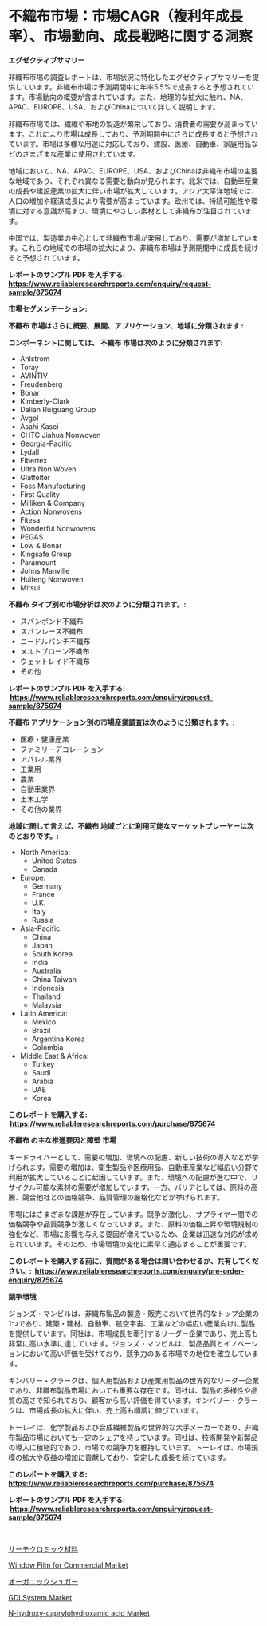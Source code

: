 <p><h1>不織布市場：市場CAGR（複利年成長率）、市場動向、成長戦略に関する洞察</h1></p><p><strong>エグゼクティブサマリー</strong></p>
<p><p>非織布市場の調査レポートは、市場状況に特化したエグゼクティブサマリーを提供しています。非織布市場は予測期間中に年率5.5%で成長すると予想されています。市場動向の概要が含まれています。また、地理的な拡大に触れ、NA、APAC、EUROPE、USA、およびChinaについて詳しく説明します。</p><p>非織布市場では、繊維や布地の製造が繁栄しており、消費者の需要が高まっています。これにより市場は成長しており、予測期間中にさらに成長すると予想されています。市場は多様な用途に対応しており、建設、医療、自動車、家庭用品などのさまざまな産業に使用されています。</p><p>地域において、NA、APAC、EUROPE、USA、およびChinaは非織布市場の主要な地域であり、それぞれ異なる需要と動向が見られます。北米では、自動車産業の成長や建設産業の拡大に伴い市場が拡大しています。アジア太平洋地域では、人口の増加や経済成長により需要が高まっています。欧州では、持続可能性や環境に対する意識が高まり、環境にやさしい素材として非織布が注目されています。</p><p>中国では、製造業の中心として非織布市場が発展しており、需要が増加しています。これらの地域での市場の拡大により、非織布市場は予測期間中に成長を続けると予想されています。</p></p>
<p><strong>レポートのサンプル PDF を入手する: <a href="https://www.reliableresearchreports.com/enquiry/request-sample/875674">https://www.reliableresearchreports.com/enquiry/request-sample/875674</a></strong></p>
<p><strong>市場セグメンテーション:</strong></p>
<p><strong> 不織布 市場はさらに概要、展開、アプリケーション、地域に分類されます :</strong></p>
<p><strong>コンポーネントに関しては、 不織布 市場は次のように分類されます: &nbsp;</strong></p>
<p><ul><li>Ahlstrom</li><li>Toray</li><li>AVINTIV</li><li>Freudenberg</li><li>Bonar</li><li>Kimberly-Clark</li><li>Dalian Ruiguang Group</li><li>Avgol</li><li>Asahi Kasei</li><li>CHTC Jiahua Nonwoven</li><li>Georgia-Pacific</li><li>Lydall</li><li>Fibertex</li><li>Ultra Non Woven</li><li>Glatfelter</li><li>Foss Manufacturing</li><li>First Quality</li><li>Milliken & Company</li><li>Action Nonwovens</li><li>Fitesa</li><li>Wonderful Nonwovens</li><li>PEGAS</li><li>Low & Bonar</li><li>Kingsafe Group</li><li>Paramount</li><li>Johns Manville</li><li>Huifeng Nonwoven</li><li>Mitsui</li></ul></p>
<p><strong> 不織布 タイプ別の市場分析は次のように分類されます。:</strong></p>
<p><ul><li>スパンボンド不織布</li><li>スパンレース不織布</li><li>ニードルパンチ不織布</li><li>メルトブローン不織布</li><li>ウェットレイド不織布</li><li>その他</li></ul></p>
<p><strong>レポートのサンプル PDF を入手する: &nbsp;<a href="https://www.reliableresearchreports.com/enquiry/request-sample/875674">https://www.reliableresearchreports.com/enquiry/request-sample/875674</a></strong></p>
<p><strong> 不織布 アプリケーション別の市場産業調査は次のように分類されます。:</strong></p>
<p><ul><li>医療・健康産業</li><li>ファミリーデコレーション</li><li>アパレル業界</li><li>工業用</li><li>農業</li><li>自動車業界</li><li>土木工学</li><li>その他の業界</li></ul></p>
<p><strong>地域に関して言えば、不織布 地域ごとに利用可能なマーケットプレーヤーは次のとおりです。:</strong></p>
<p><ul>
    <li>
        North America:
        <ul>
            <li>United States</li>
            <li>Canada</li>
        </ul>
    </li>
    <li>
        Europe:
        <ul>
            <li>Germany</li>
            <li>France</li>
            <li>U.K.</li>
            <li>Italy</li>
            <li>Russia</li>
        </ul>
    </li>
    <li>
        Asia-Pacific:
        <ul>
            <li>China</li>
            <li>Japan</li>
            <li>South Korea</li>
            <li>India</li>
            <li>Australia</li>
            <li>China Taiwan</li>
            <li>Indonesia</li>
            <li>Thailand</li>
            <li>Malaysia</li>
        </ul>
    </li>
    <li>
        Latin America:
        <ul>
            <li>Mexico</li>
            <li>Brazil</li>
            <li>Argentina Korea</li>
            <li>Colombia</li>
        </ul>
    </li>
    <li>
        Middle East & Africa:
        <ul>
            <li>Turkey</li>
            <li>Saudi</li>
            <li>Arabia</li>
            <li>UAE</li>
            <li>Korea</li>
        </ul>
    </li>
    </ul></p>
<p><strong>このレポートを購入する: &nbsp;<a href="https://www.reliableresearchreports.com/purchase/875674">https://www.reliableresearchreports.com/purchase/875674</a></strong></p>
<p><strong>不織布 の主な推進要因と障壁 市場</strong></p>
<p><p>キードライバーとして、需要の増加、環境への配慮、新しい技術の導入などが挙げられます。需要の増加は、衛生製品や医療用品、自動車産業など幅広い分野で利用が拡大していることに起因しています。また、環境への配慮が進む中で、リサイクル可能な素材の需要が増加しています。一方、バリアとしては、原料の高騰、競合他社との価格競争、品質管理の厳格化などが挙げられます。</p><p>市場にはさまざまな課題が存在しています。競争が激化し、サプライヤー間での価格競争や品質競争が激しくなっています。また、原料の価格上昇や環境規制の強化など、市場に影響を与える要因が増えているため、企業は迅速な対応が求められています。そのため、市場環境の変化に素早く適応することが重要です。</p></p>
<p><strong>このレポートを購入する前に、質問がある場合は問い合わせるか、共有してください。:&nbsp; <a href="https://www.reliableresearchreports.com/enquiry/pre-order-enquiry/875674">https://www.reliableresearchreports.com/enquiry/pre-order-enquiry/875674</a></strong></p>
<p><strong>競争環境</strong></p>
<p><p>ジョンズ・マンビルは、非織布製品の製造・販売において世界的なトップ企業の1つであり、建築・建材、自動車、航空宇宙、工業などの幅広い産業向けに製品を提供しています。同社は、市場成長を牽引するリーダー企業であり、売上高も非常に高い水準に達しています。ジョンズ・マンビルは、製品品質とイノベーションにおいて高い評価を受けており、競争力のある市場での地位を確立しています。</p><p>キンバリー・クラークは、個人用製品および産業用製品の世界的なリーダー企業であり、非織布製品市場においても重要な存在です。同社は、製品の多様性や品質の高さで知られており、顧客から高い評価を得ています。キンバリー・クラークは、市場成長の拡大に伴い、売上高も順調に伸びています。</p><p>トーレイは、化学製品および合成繊維製品の世界的な大手メーカーであり、非織布製品市場においても一定のシェアを持っています。同社は、技術開発や新製品の導入に積極的であり、市場での競争力を維持しています。トーレイは、市場規模の拡大や収益の増加に貢献しており、安定した成長を続けています。</p></p>
<p><strong>このレポートを購入する: &nbsp; <a href="https://www.reliableresearchreports.com/purchase/875674">https://www.reliableresearchreports.com/purchase/875674</a></strong></p>
<p><strong>レポートのサンプル PDF を入手する: &nbsp;<a href="https://www.reliableresearchreports.com/enquiry/request-sample/875674">https://www.reliableresearchreports.com/enquiry/request-sample/875674</a></strong><strong></strong></p>
<p>&nbsp;</p>
<p><p><a href="https://medium.com/@decker5351/%E3%82%B5%E3%83%BC%E3%83%A2%E3%82%AF%E3%83%AD%E3%83%9F%E3%83%83%E3%82%AF%E6%9D%90%E6%96%99%E5%B8%82%E5%A0%B4%E5%88%86%E6%9E%90-%E3%81%9D%E3%81%AEcagr-%E5%B8%82%E5%A0%B4%E3%82%BB%E3%82%B0%E3%83%A1%E3%83%B3%E3%83%86%E3%83%BC%E3%82%B7%E3%83%A7%E3%83%B3-%E3%81%8A%E3%82%88%E3%81%B3%E3%82%B0%E3%83%AD%E3%83%BC%E3%83%90%E3%83%AB%E7%94%A3%E6%A5%AD%E6%A6%82%E8%A6%81-cf1f2967879a">サーモクロミック材料</a></p><p><a href="https://sudsy-motorcycle-bbc.notion.site/Window-Film-for-Commercial-Market-Size-Furnishes-Valuable-Information-Encompassing-Market-Share-Mar-f9701213a8544a1aa1e651ea1c0a422d">Window Film for Commercial Market</a></p><p><a href="https://medium.com/@decker5351/%E6%9C%89%E6%A9%9F%E7%A0%82%E7%B3%96%E5%B8%82%E5%A0%B4%E8%A6%8F%E6%A8%A1-cagr-%E3%83%88%E3%83%AC%E3%83%B3%E3%83%892024-2030-d5b497f30d3e">オーガニックシュガー</a></p><p><a href="https://github.com/gulaimolin/Market-Research-Report-List-3/blob/main/gdi-system-market.md">GDI System Market</a></p><p><a href="https://view.publitas.com/reportprime-1/n-hydroxy-caprylohydroxamic-acid-market-size-2023-2030-global-industrial-analysis-key-geographical-regions-market-share-top-key-players-product-types-and-forecast-research-report/">N-hydroxy-caprylohydroxamic acid Market</a></p></p>